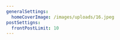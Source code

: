 ```yaml
---
generalSettings:
  homeCoverImage: /images/uploads/16.jpeg
postSettigns:
  frontPostLimit: 10
---
```

